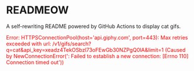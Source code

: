 # READMEOW

A self-rewriting README powered by GitHub Actions to display cat gifs.

<p style="color:red">Error: HTTPSConnectionPool(host='api.giphy.com', port=443): Max retries exceeded with url: /v1/gifs/search?q=cat&api_key=xeadz4TekOSbzl73oFEwGb30NZPgQ0lA&limit=1 (Caused by NewConnectionError('<urllib3.connection.HTTPSConnection object at 0x7f85b9bfd6d0>: Failed to establish a new connection: [Errno 110] Connection timed out'))</p>